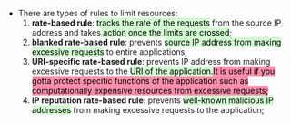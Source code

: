 - There are types of rules to limit resources:
	1. **rate-based rule**: <mark style="background: #BBFABBA6;">tracks the rate of the requests</mark> from the source IP address and takes<mark style="background: #BBFABBA6;"> action once the limits are crossed</mark>;
	2. **blanked rate-based rule**: prevents <mark style="background: #BBFABBA6;">source IP address from making excessive requests</mark> to entire applications;
	3. **URI-specific rate-based rule**: prevents IP address from making excessive requests to the <mark style="background: #BBFABBA6;">URI of the application.</mark><mark style="background: #FF5582A6;">It is useful if you gotta protect specific functions of the application such as computationally expensive resources from excessive requests;</mark>
	4. **IP reputation rate-based rule**: prevents <mark style="background: #BBFABBA6;">well-known malicious IP addresses</mark> from making excessive requests to the application;
